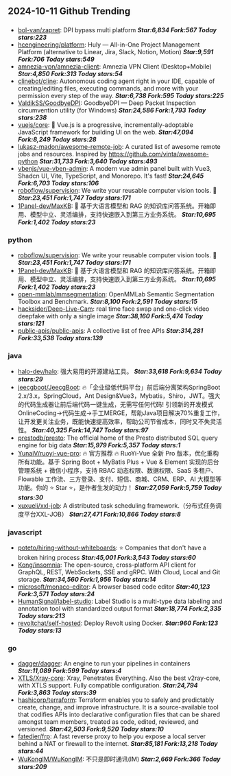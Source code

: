 ## 2024-10-11 Github Trending

### 
* [bol-van/zapret](https://github.com/bol-van/zapret): DPI bypass multi platform ***Star:6,834 Fork:567 Today stars:223***
* [hcengineering/platform](https://github.com/hcengineering/platform): Huly — All-in-One Project Management Platform (alternative to Linear, Jira, Slack, Notion, Motion) ***Star:9,591 Fork:706 Today stars:549***
* [amnezia-vpn/amnezia-client](https://github.com/amnezia-vpn/amnezia-client): Amnezia VPN Client (Desktop+Mobile) ***Star:4,850 Fork:313 Today stars:54***
* [clinebot/cline](https://github.com/clinebot/cline): Autonomous coding agent right in your IDE, capable of creating/editing files, executing commands, and more with your permission every step of the way. ***Star:6,738 Fork:595 Today stars:225***
* [ValdikSS/GoodbyeDPI](https://github.com/ValdikSS/GoodbyeDPI): GoodbyeDPI — Deep Packet Inspection circumvention utility (for Windows) ***Star:24,586 Fork:1,793 Today stars:238***
* [vuejs/core](https://github.com/vuejs/core): 🖖 Vue.js is a progressive, incrementally-adoptable JavaScript framework for building UI on the web. ***Star:47,094 Fork:8,249 Today stars:28***
* [lukasz-madon/awesome-remote-job](https://github.com/lukasz-madon/awesome-remote-job): A curated list of awesome remote jobs and resources. Inspired by https://github.com/vinta/awesome-python ***Star:31,733 Fork:3,640 Today stars:493***
* [vbenjs/vue-vben-admin](https://github.com/vbenjs/vue-vben-admin): A modern vue admin panel built with Vue3, Shadcn UI, Vite, TypeScript, and Monorepo. It's fast! ***Star:24,645 Fork:6,703 Today stars:106***
* [roboflow/supervision](https://github.com/roboflow/supervision): We write your reusable computer vision tools. 💜 ***Star:23,451 Fork:1,747 Today stars:171***
* [1Panel-dev/MaxKB](https://github.com/1Panel-dev/MaxKB): 🚀 基于大语言模型和 RAG 的知识库问答系统。开箱即用、模型中立、灵活编排，支持快速嵌入到第三方业务系统。 ***Star:10,695 Fork:1,402 Today stars:23***

### python
* [roboflow/supervision](https://github.com/roboflow/supervision): We write your reusable computer vision tools. 💜 ***Star:23,451 Fork:1,747 Today stars:171***
* [1Panel-dev/MaxKB](https://github.com/1Panel-dev/MaxKB): 🚀 基于大语言模型和 RAG 的知识库问答系统。开箱即用、模型中立、灵活编排，支持快速嵌入到第三方业务系统。 ***Star:10,695 Fork:1,402 Today stars:23***
* [open-mmlab/mmsegmentation](https://github.com/open-mmlab/mmsegmentation): OpenMMLab Semantic Segmentation Toolbox and Benchmark. ***Star:8,100 Fork:2,591 Today stars:15***
* [hacksider/Deep-Live-Cam](https://github.com/hacksider/Deep-Live-Cam): real time face swap and one-click video deepfake with only a single image ***Star:38,160 Fork:5,474 Today stars:121***
* [public-apis/public-apis](https://github.com/public-apis/public-apis): A collective list of free APIs ***Star:314,281 Fork:33,538 Today stars:139***

### java
* [halo-dev/halo](https://github.com/halo-dev/halo): 强大易用的开源建站工具。 ***Star:33,618 Fork:9,634 Today stars:29***
* [jeecgboot/JeecgBoot](https://github.com/jeecgboot/JeecgBoot): 🔥「企业级低代码平台」前后端分离架构SpringBoot 2.x/3.x，SpringCloud，Ant Design&Vue3，Mybatis，Shiro，JWT。强大的代码生成器让前后端代码一键生成，无需写任何代码! 引领新的开发模式OnlineCoding->代码生成->手工MERGE，帮助Java项目解决70%重复工作，让开发更关注业务，既能快速提高效率，帮助公司节省成本，同时又不失灵活性。 ***Star:40,325 Fork:14,747 Today stars:97***
* [prestodb/presto](https://github.com/prestodb/presto): The official home of the Presto distributed SQL query engine for big data ***Star:15,979 Fork:5,357 Today stars:1***
* [YunaiV/ruoyi-vue-pro](https://github.com/YunaiV/ruoyi-vue-pro): 🔥 官方推荐 🔥 RuoYi-Vue 全新 Pro 版本，优化重构所有功能。基于 Spring Boot + MyBatis Plus + Vue & Element 实现的后台管理系统 + 微信小程序，支持 RBAC 动态权限、数据权限、SaaS 多租户、Flowable 工作流、三方登录、支付、短信、商城、CRM、ERP、AI 大模型等功能。你的 ⭐️ Star ⭐️，是作者生发的动力！ ***Star:27,059 Fork:5,759 Today stars:30***
* [xuxueli/xxl-job](https://github.com/xuxueli/xxl-job): A distributed task scheduling framework.（分布式任务调度平台XXL-JOB） ***Star:27,471 Fork:10,866 Today stars:8***

### javascript
* [poteto/hiring-without-whiteboards](https://github.com/poteto/hiring-without-whiteboards): ⭐️ Companies that don't have a broken hiring process ***Star:45,001 Fork:3,543 Today stars:60***
* [Kong/insomnia](https://github.com/Kong/insomnia): The open-source, cross-platform API client for GraphQL, REST, WebSockets, SSE and gRPC. With Cloud, Local and Git storage. ***Star:34,560 Fork:1,956 Today stars:14***
* [microsoft/monaco-editor](https://github.com/microsoft/monaco-editor): A browser based code editor ***Star:40,123 Fork:3,571 Today stars:24***
* [HumanSignal/label-studio](https://github.com/HumanSignal/label-studio): Label Studio is a multi-type data labeling and annotation tool with standardized output format ***Star:18,774 Fork:2,335 Today stars:213***
* [revoltchat/self-hosted](https://github.com/revoltchat/self-hosted): Deploy Revolt using Docker. ***Star:960 Fork:123 Today stars:13***

### go
* [dagger/dagger](https://github.com/dagger/dagger): An engine to run your pipelines in containers ***Star:11,089 Fork:599 Today stars:4***
* [XTLS/Xray-core](https://github.com/XTLS/Xray-core): Xray, Penetrates Everything. Also the best v2ray-core, with XTLS support. Fully compatible configuration. ***Star:24,794 Fork:3,863 Today stars:39***
* [hashicorp/terraform](https://github.com/hashicorp/terraform): Terraform enables you to safely and predictably create, change, and improve infrastructure. It is a source-available tool that codifies APIs into declarative configuration files that can be shared amongst team members, treated as code, edited, reviewed, and versioned. ***Star:42,503 Fork:9,520 Today stars:10***
* [fatedier/frp](https://github.com/fatedier/frp): A fast reverse proxy to help you expose a local server behind a NAT or firewall to the internet. ***Star:85,181 Fork:13,218 Today stars:44***
* [WuKongIM/WuKongIM](https://github.com/WuKongIM/WuKongIM): 不只是即时通讯(IM) ***Star:2,669 Fork:366 Today stars:209***
